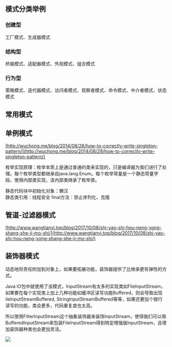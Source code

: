 ## 模式分类举例
### 创建型
工厂模式、生成器模式
### 结构型
桥接模式、适配器模式、外观模式、组合模式
### 行为型
策略模式、迭代器模式、访问者模式、观察者模式、命令模式、中介者模式、状态模式
## 常用模式
## 单例模式
[http://wuchong.me/blog/2014/08/28/how-to-correctly-write-singleton-pattern/](http://wuchong.me/blog/2014/08/28/how-to-correctly-write-singleton-pattern/)

枚举实现原理：枚举本质上是通过普通的类来实现的，只是编译器为我们进行了处理。每个枚举类型都继承自java.lang.Enum。每个枚举常量是一个静态常量字段，使用内部类实现，该内部类继承了枚举类。

静态代码块中初始化对象：懒汉  
静态类引用：线程安全
final方法：禁止序列化、克隆

## 管道-过滤器模式

[http://www.wangtianyi.top/blog/2017/10/08/shi-yao-shi-hou-neng-yong-shang-she-ji-mo-shi/](http://www.wangtianyi.top/blog/2017/10/08/shi-yao-shi-hou-neng-yong-shang-she-ji-mo-shi/)

## 装饰器模式
动态地将责任附加到对象上，如果要拓展功能，装饰器提供了比继承更有弹性的方式。

Java IO包中就使用了该模式，InputStream有太多的实现类如FileInputStream，如果要在每个实现类上加上几种功能如缓冲区读写功能Buffered，则会导致出现ileInputStreamBuffered, StringInputStreamBuffered等等，如果还要加个按行读写的功能，类会更多，代码重复度也太高。

所以使用FilterInputStream这个抽象装饰器来装饰InputStream，使得我们可以用BufferedInputStream来包装FileInputStream得到特定增强版InputStream，且增加装饰器种类也会更加灵活。

![](https://github.com/xbox1994/2018-Java-Interview/raw/master/images/j9.png)
